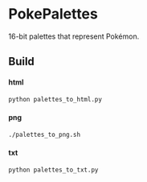 # PokePalettes

16-bit palettes that represent Pokémon.

## Build

#### html

```bash
python palettes_to_html.py
```

#### png

```bash
./palettes_to_png.sh
```

#### txt

```bash
python palettes_to_txt.py
```
